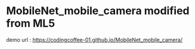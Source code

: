# MobileNet_mobile_camera  modified from ML5 

demo url : https://codingcoffee-01.github.io/MobileNet_mobile_camera/

